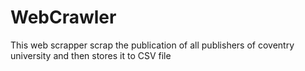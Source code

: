 # WebCrawler
This web scrapper scrap the publication of all publishers of coventry university and then stores it to CSV file
